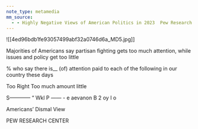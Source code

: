 ```yaml
---
note_type: metamedia
mm_source:
  - - Highly Negative Views of American Politics in 2023  Pew Research Center.md
---
```


![[4ed96bdb1fe93057499abf32a0746d6a_MD5.jpg]]

Majorities of Americans say partisan fighting gets too
much attention, while issues and policy get too little

% who say there is__ (of) attention paid to each of the following in our
country these days

Too  Right Too
much  amount little

S———— “
Wkl
P —— -
e aevanon B 2
oy I
o

Americans’ Dismal View

PEW RESEARCH CENTER



